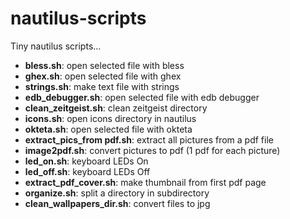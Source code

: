 # nautilus-scripts
Tiny nautilus scripts...

* **bless.sh**: open selected file with bless
* **ghex.sh**: open selected file with ghex
* **strings.sh**: make text file with strings
* **edb_debugger.sh**: open selected file with edb debugger
* **clean_zeitgeist.sh**: clean zeitgeist directory
* **icons.sh**: open icons directory in nautilus
* **okteta.sh**: open selected file with okteta
* **extract_pics_from pdf.sh**: extract all pictures from a pdf file
* **image2pdf.sh**: convert pictures to pdf (1 pdf for each picture)
* **led_on.sh**: keyboard LEDs On
* **led_off.sh**: keyboard LEDs Off
* **extract_pdf_cover.sh**: make thumbnail from first pdf page
* **organize.sh**: split a directory in subdirectory
* **clean_wallpapers_dir.sh**: convert files to jpg

